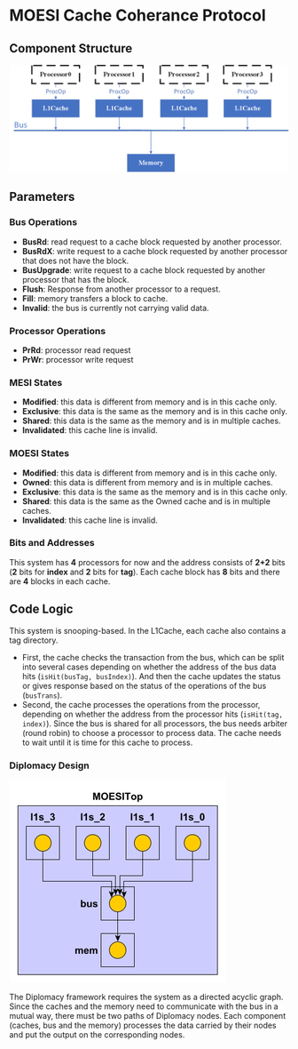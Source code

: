 # MOESI Cache Coherance Protocol

## Component Structure

![1](pic/MESI.png)

## Parameters

### Bus Operations

- **BusRd**: read request to a cache block requested by another processor.
- **BusRdX**: write request to a cache block requested by another processor that does not have the block.
- **BusUpgrade**: write request to a cache block requested by another processor that has the block.
- **Flush**: Response from another processor to a request.
- **Fill**: memory transfers a block to cache.
- **Invalid**: the bus is currently not carrying valid data.

### Processor Operations

- **PrRd**: processor read request
- **PrWr**: processor write request

### MESI States

- **Modified**: this data is different from memory and is in this cache only.
- **Exclusive**: this data is the same as the memory and is in this cache only.
- **Shared**: this data is the same as the memory and is in multiple caches.
- **Invalidated**: this cache line is invalid.

### MOESI States

- **Modified**: this data is different from memory and is in this cache only.
- **Owned**: this data is different from memory and is in multiple caches.
- **Exclusive**: this data is the same as the memory and is in this cache only.
- **Shared**: this data is the same as the Owned cache and is in multiple caches.
- **Invalidated**: this cache line is invalid.

### Bits and Addresses

This system has **4** processors for now and the address consists of **2+2** bits (**2** bits for **index** and **2** bits for **tag**).
Each cache block has **8** bits and there are **4** blocks in each cache.

## Code Logic

This system is snooping-based. In the L1Cache, each cache also contains a tag directory. 
- First, the cache checks the transaction from the bus, which can be split into several cases depending on whether the address of the bus data hits (`isHit(busTag, busIndex)`). And then the cache updates the status or gives response based on the status of the operations of the bus (`busTrans`).
- Second, the cache processes the operations from the processor, depending on whether the address from the processor hits (`isHit(tag, index)`). Since the bus is shared for all processors, the bus needs arbiter (round robin) to choose a processor to process data. The cache needs to wait until it is time for this cache to process.

### Diplomacy Design

![2](generated/MESI_Diplomacy/MESI_Diplomacy.jpg)

The Diplomacy framework requires the system as a directed acyclic graph. Since the caches and the memory need to communicate with the bus in a mutual way, there must be two paths of Diplomacy nodes.
Each component (caches, bus and the memory) processes the data carried by their nodes and put the output on the corresponding nodes.